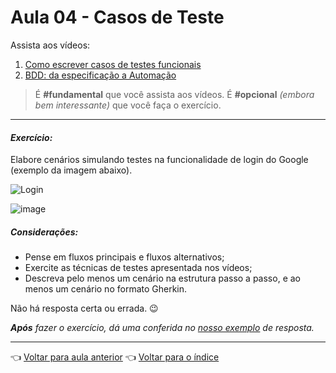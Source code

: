 # Aula 04 - Casos de Teste

Assista aos vídeos:

  1. [Como escrever casos de testes funcionais](https://youtu.be/BMeOV1-senE)
  2. [BDD: da especificação a Automação](https://youtu.be/M32rwhjnsRI)

> É **#fundamental** que você assista aos vídeos. É **#opcional** _(embora bem interessante)_ que você faça o exercício.

---

#### _Exercício:_

Elabore cenários simulando testes na funcionalidade de login do Google (exemplo da imagem abaixo). 

![Login](../../assets/login.png)



![image](https://user-images.githubusercontent.com/110126661/188731866-d2d5aa5d-db53-42c1-9f8e-799558c6811f.png)



##### Considerações:

- Pense em fluxos principais e fluxos alternativos;
- Exercite as técnicas de testes apresentada nos vídeos;
- Descreva pelo menos um cenário na estrutura passo a passo, e ao menos um cenário no formato Gherkin.

Não há resposta certa ou errada. 😉

_**Após** fazer o exercício, dá uma conferida no [nosso exemplo](resolucao.md) de resposta._ 

---

👈 [Voltar para aula anterior](../aula03/aula.md)
👈 [Voltar para o índice](../README.md)
